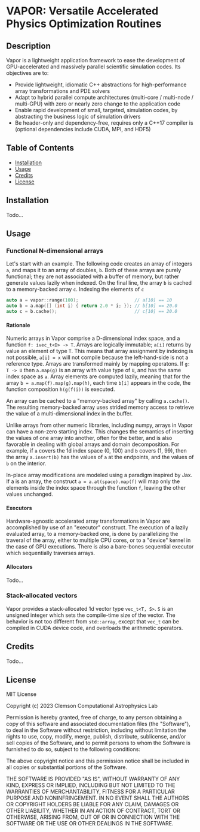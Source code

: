 # VAPOR: Versatile Accelerated Physics Optimization Routines

## Description

Vapor is a lightweight application framework to ease the development of
GPU-accelerated and massively parallel scientific simulation codes. Its
objectives are to:

- Provide lightweight, idiomatic C++ abstractions for high-performance array
  transformations and PDE solvers
- Adapt to hybrid parallel compute architectures (multi-core / multi-node /
  multi-GPU) with zero or nearly zero change to the application code
- Enable rapid development of small, targeted, simulation codes, by
  abstracting the business logic of simulation drivers
- Be header-only and dependency-free, requires only a C++17 compiler is
  (optional dependencies include CUDA, MPI, and HDF5)

## Table of Contents

- [Installation](#installation)
- [Usage](#usage)
- [Credits](#credits)
- [License](#license)

## Installation

Todo...

## Usage

### Functional N-dimensional arrays

Let's start with an example. The following code creates an array of integers
`a`, and maps it to an array of doubles, `b`. Both of these arrays are purely
functional; they are not associated with a buffer of memory, but rather
generate values lazily when indexed. On the final line, the array `b` is
cached to a memory-backed array `c`. Indexing the elements of `c` 

```c++
auto a = vapor::range(100);                     // a[10] == 10
auto b = a.map([] (int i) { return 2.0 * i; }); // b[10] == 20.0
auto c = b.cache();                             // c[10] == 20.0
```

#### Rationale

Numeric arrays in Vapor comprise a D-dimensional index space, and a function
`f: ivec_t<D> -> T`. Arrays are logically immutable; `a[i]` returns by value
an element of type `T`. This means that array assignment by indexing is not
possible, `a[i] = x` will not compile because the left-hand-side is not a
reference type. Arrays are transformed mainly by mapping operatons. If `g: T
-> U` then `a.map(g)` is an array with value type of `U`, and has the same
index space as `a`. Array elements are computed lazily, meaning that for the
array `b = a.map(f).map(g).map(h)`, each time `b[i]` appears in the code, the
function composition `h(g(f(i))` is executed.

An array can be cached to a "memory-backed array" by calling `a.cache()`. The
resulting memory-backed array uses strided memory access to retrieve the value
of a multi-dimensional index in the buffer.

Unlike arrays from other numeric libraries, including numpy, arrays in
Vapor can have a non-zero starting index. This changes the semantics of
inserting the values of one array into another, often for the better, and
is also favorable in dealing with global arrays and domain decomposition.
For example, if `a` covers the 1d index space (0, 100) and `b` covers (1, 99),
then the array `a.insert(b)` has the values of `a` at the endpoints, and the
values of `b` on the interior.

In-place array modifications are modeled using a paradigm inspired by Jax. If
a is an array, the construct `a = a.at(space).map(f)` will map only the
elements inside the index space through the function `f`, leaving the other
values unchanged.

#### Executors

Hardware-agnostic accelerated array transformations in Vapor are accomplished
by use of an "executor" construct. The execution of a lazily evaluated array,
to a memory-backed one, is done by parallelizing the traveral of the array,
either to multiple CPU cores, or to a "device" kernel in the case of GPU
executions. There is also a bare-bones sequential executor which sequentially
traverses arrays.

#### Allocators

Todo...

### Stack-allocated vectors

Vapor provides a stack-allocated 1d vector type `vec_t<T, S>`. `S` is an
unsigned integer which sets the compile-time size of the vector. The behavior
is not too different from `std::array`, except that `vec_t` can be compiled in
CUDA device code, and overloads the arithmetic operators.

## Credits

Todo...

## License

MIT License

Copyright (c) 2023 Clemson Computational Astrophysics Lab

Permission is hereby granted, free of charge, to any person obtaining a copy
of this software and associated documentation files (the "Software"), to deal
in the Software without restriction, including without limitation the rights
to use, copy, modify, merge, publish, distribute, sublicense, and/or sell
copies of the Software, and to permit persons to whom the Software is
furnished to do so, subject to the following conditions:

The above copyright notice and this permission notice shall be included in all
copies or substantial portions of the Software.

THE SOFTWARE IS PROVIDED "AS IS", WITHOUT WARRANTY OF ANY KIND, EXPRESS OR
IMPLIED, INCLUDING BUT NOT LIMITED TO THE WARRANTIES OF MERCHANTABILITY,
FITNESS FOR A PARTICULAR PURPOSE AND NONINFRINGEMENT. IN NO EVENT SHALL THE
AUTHORS OR COPYRIGHT HOLDERS BE LIABLE FOR ANY CLAIM, DAMAGES OR OTHER
LIABILITY, WHETHER IN AN ACTION OF CONTRACT, TORT OR OTHERWISE, ARISING FROM,
OUT OF OR IN CONNECTION WITH THE SOFTWARE OR THE USE OR OTHER DEALINGS IN THE
SOFTWARE.
